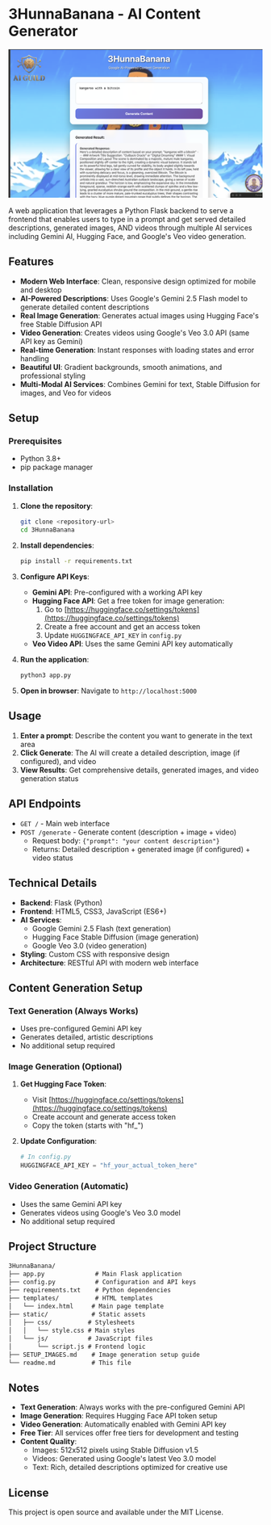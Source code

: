 # 3HunnaBanana - AI Content Generator

![3HunnaBanana Screenshot](3hunnabanana-screenshot.png)

A web application that leverages a Python Flask backend to serve a frontend that enables users to type in a prompt and get served detailed descriptions, generated images, AND videos through multiple AI services including Gemini AI, Hugging Face, and Google's Veo video generation.

## Features

- **Modern Web Interface**: Clean, responsive design optimized for mobile and desktop
- **AI-Powered Descriptions**: Uses Google's Gemini 2.5 Flash model to generate detailed content descriptions
- **Real Image Generation**: Generates actual images using Hugging Face's free Stable Diffusion API
- **Video Generation**: Creates videos using Google's Veo 3.0 API (same API key as Gemini)
- **Real-time Generation**: Instant responses with loading states and error handling
- **Beautiful UI**: Gradient backgrounds, smooth animations, and professional styling
- **Multi-Modal AI Services**: Combines Gemini for text, Stable Diffusion for images, and Veo for videos

## Setup

### Prerequisites

- Python 3.8+
- pip package manager

### Installation

1. **Clone the repository**:
   ```bash
   git clone <repository-url>
   cd 3HunnaBanana
   ```

2. **Install dependencies**:
   ```bash
   pip install -r requirements.txt
   ```

3. **Configure API Keys**:
   - **Gemini API**: Pre-configured with a working API key
   - **Hugging Face API**: Get a free token for image generation:
     1. Go to [https://huggingface.co/settings/tokens](https://huggingface.co/settings/tokens)
     2. Create a free account and get an access token
     3. Update `HUGGINGFACE_API_KEY` in `config.py`
   - **Veo Video API**: Uses the same Gemini API key automatically

4. **Run the application**:
   ```bash
   python3 app.py
   ```

5. **Open in browser**:
   Navigate to `http://localhost:5000`

## Usage

1. **Enter a prompt**: Describe the content you want to generate in the text area
2. **Click Generate**: The AI will create a detailed description, image (if configured), and video
3. **View Results**: Get comprehensive details, generated images, and video generation status

## API Endpoints

- `GET /` - Main web interface
- `POST /generate` - Generate content (description + image + video)
  - Request body: `{"prompt": "your content description"}`
  - Returns: Detailed description + generated image (if configured) + video status

## Technical Details

- **Backend**: Flask (Python)
- **Frontend**: HTML5, CSS3, JavaScript (ES6+)
- **AI Services**: 
  - Google Gemini 2.5 Flash (text generation)
  - Hugging Face Stable Diffusion (image generation)
  - Google Veo 3.0 (video generation)
- **Styling**: Custom CSS with responsive design
- **Architecture**: RESTful API with modern web interface

## Content Generation Setup

### Text Generation (Always Works)
- Uses pre-configured Gemini API key
- Generates detailed, artistic descriptions
- No additional setup required

### Image Generation (Optional)
1. **Get Hugging Face Token**:
   - Visit [https://huggingface.co/settings/tokens](https://huggingface.co/settings/tokens)
   - Create account and generate access token
   - Copy the token (starts with "hf_")

2. **Update Configuration**:
   ```python
   # In config.py
   HUGGINGFACE_API_KEY = "hf_your_actual_token_here"
   ```

### Video Generation (Automatic)
- Uses the same Gemini API key
- Generates videos using Google's Veo 3.0 model
- No additional setup required

## Project Structure

```
3HunnaBanana/
├── app.py              # Main Flask application
├── config.py           # Configuration and API keys
├── requirements.txt    # Python dependencies
├── templates/          # HTML templates
│   └── index.html     # Main page template
├── static/            # Static assets
│   ├── css/          # Stylesheets
│   │   └── style.css # Main styles
│   └── js/           # JavaScript files
│       └── script.js # Frontend logic
├── SETUP_IMAGES.md    # Image generation setup guide
└── readme.md          # This file
```

## Notes

- **Text Generation**: Always works with the pre-configured Gemini API
- **Image Generation**: Requires Hugging Face API token setup
- **Video Generation**: Automatically enabled with Gemini API key
- **Free Tier**: All services offer free tiers for development and testing
- **Content Quality**: 
  - Images: 512x512 pixels using Stable Diffusion v1.5
  - Videos: Generated using Google's latest Veo 3.0 model
  - Text: Rich, detailed descriptions optimized for creative use

## License

This project is open source and available under the MIT License.